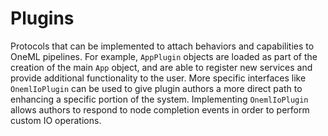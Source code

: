 # Plugins
Protocols that can be implemented to attach behaviors and capabilities to OneML pipelines. For
example, `AppPlugin` objects are loaded as part of the creation of the main `App` object, and
are able to register new services and provide additional functionality to the user. More
specific interfaces like `OnemlIoPlugin` can be used to give plugin authors a more direct path
to enhancing a specific portion of the system. Implementing `OnemlIoPlugin` allows authors to
respond to node completion events in order to perform custom IO operations.
